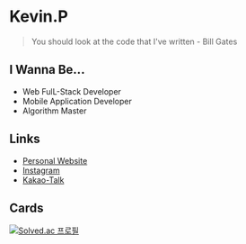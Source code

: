 # Kevin.P

> You should look at the code that I've written - Bill Gates

## I Wanna Be...
* Web FulL-Stack Developer
* Mobile Application Developer
* Algorithm Master

## Links
* [Personal Website](https://komputer-p.github.io/Portfolio)
* [Instagram](https://www.instagram.com/kevin.p.0314/)
* [Kakao-Talk](https://open.kakao.com/o/sMEYa8S)

## Cards
[![Solved.ac 프로필](http://mazassumnida.wtf/api/v2/generate_badge?boj=komputer)](https://solved.ac/komputer)
